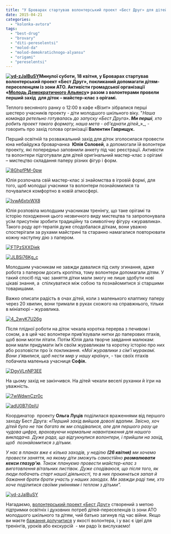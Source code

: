 ```yaml
---
title: "У Броварах стартував волонтерський проект «Бест Друг» для дітей із зони АТО"
date: 2015-04-21
categories: 
  - "kolonka-avtora"
tags: 
  - "best-drug"
  - "brovary"
  - "diti-pereselentsi"
  - "molod-da"
  - "molod-demokratichnogo-alyansu"
  - "origami"
  - "pereselentsi"
---
```


**[![yd-zJalBuSY](https://mpz.brovary.org/wp-content/uploads/2015/04/yd-zJalBuSY.jpg)](https://mpz.brovary.org/wp-content/uploads/2015/04/yd-zJalBuSY.jpg)Минулої суботи, 18 квітня, у Броварах стартував волонтерський проект «Бест Друг», покликаний допомагати дітям-переселенцям із зони АТО. Активісти громадської організації «[Молодь Демократичного Альянсу](https://vk.com/molodabrovary)» разом з волонтерами провели перший захід  для діток – майстер-клас з орігамі.**

Теплого весняного ранку о 12:00 в кафе «Візит» зібралися перші шестеро учасників проекту - діти молодшого шкільного віку. "_Наша команда_ _ретельно готувалась до запуску_ _«Бест Друга»__. Ми перші__,_ _хто робить проект такого формату, наша мета - об'єднати дітей__»_, - говорить про захід голова організації **Валентин Гаврищук.**

Перший освітній та розважальний захід для діток зголосилася провести юна небайдужа броварчанка  **Юлія Соловей**, а допомогали їй волонтери проекту, які попередньо заповнили анкету під час реєстрації. Активісти та волонтери підготували для дітей оригінальний мастер-клас з орігамі – мистецтво складання паперу різних фігур і форм.

[![8GhpfPM-0pw](https://mpz.brovary.org/wp-content/uploads/2015/04/8GhpfPM-0pw.jpg)](https://mpz.brovary.org/wp-content/uploads/2015/04/8GhpfPM-0pw.jpg)

Юлія розпочала свій мастер-клас зі знайомства в ігровій формі, для того, щоб молодші учасники та волонтери познайомилися та почувалися комфортно в новій атмосфері.

[![IvwA6xtxWX8](https://mpz.brovary.org/wp-content/uploads/2015/04/IvwA6xtxWX8.jpg)](https://mpz.brovary.org/wp-content/uploads/2015/04/IvwA6xtxWX8.jpg)

Юлія розповіла молодшим учасникам тренінгу, що таке орігамі та історію походження цього незвичного виду мистецтва та запропонувала усім присутнім зробити традиційну та символічну фігуру «журавлика». Такого роду арт-терапія дуже сподобалася діткам, вони уважно спостерігали за рухами майстрині та старанно намагалися повторювати кожну наступну дію з папером.

[![FTPzSXXDiek](https://mpz.brovary.org/wp-content/uploads/2015/04/FTPzSXXDiek.jpg)](https://mpz.brovary.org/wp-content/uploads/2015/04/FTPzSXXDiek.jpg)

[![JLBSi76Kg_c](https://mpz.brovary.org/wp-content/uploads/2015/04/JLBSi76Kg_c.jpg)](https://mpz.brovary.org/wp-content/uploads/2015/04/JLBSi76Kg_c.jpg)

Молодшим учасникам не завжди давалися під силу згинання, адже робота з папером досить кропітка, тому волонтери допомагали дітям. У такий спосіб під час заняття дітки мали змогу не лише здобути нові цікаві знання, а  спілкуватися між собою та познайомитися зі старшими товаришами.

Важко описати радість в очах дітей, коли з маленького клаптику паперу через 20 хвилин, вони тримали в руках схожого на справжнього, тільки в мініатюрі – журавлика.

[![4_2wyK7U26g](https://mpz.brovary.org/wp-content/uploads/2015/04/4_2wyK7U26g.jpg)](https://mpz.brovary.org/wp-content/uploads/2015/04/4_2wyK7U26g.jpg)

Після плідної роботи на діток чекала коротка перерва з печивом і соком, а в цей час волонтери прив’язували нитки до паперових птахів, щоб вони могли літати. Потім Юлія дала творче завдання малюкам: вони мали придумати ім’я своїм журавликам та коротку історію про них або розповісти про їх покликання. «_Мої журавлики з сім’ї муракамі. Вони з’явилися, щоб нести мир у нашу країну»_, - так своїх птахів побачила маленька учасниця **Софія.**

[![DgyVLnNP3EE](https://mpz.brovary.org/wp-content/uploads/2015/04/DgyVLnNP3EE.jpg)](https://mpz.brovary.org/wp-content/uploads/2015/04/DgyVLnNP3EE.jpg)

На цьому захід не закінчився. На дітей чекали веселі руханки й ігри на уважність.

[![7wWdwnCzr0c](https://mpz.brovary.org/wp-content/uploads/2015/04/7wWdwnCzr0c.jpg)](https://mpz.brovary.org/wp-content/uploads/2015/04/7wWdwnCzr0c.jpg)

[![adU0B7j0plU](https://mpz.brovary.org/wp-content/uploads/2015/04/adU0B7j0plU.jpg)](https://mpz.brovary.org/wp-content/uploads/2015/04/adU0B7j0plU.jpg)

Координатор  проекту **Ольга Луців** поділилася враженнями від першого заходу Бест Друга: _«Перший захід вийшов доволі вдалим. Звісно, хоч дітей було не так багато як ми сподівалися, але для першого разу це чудова цифра, враховуючи нормальне навантаження для нашого викладача. Дуже рада, що відгукнулися волонтери, і прийшли на захід, щоб  познайомитися з дітьми._  

_У нас в планах вже є кілька заходів, у неділю **(26 квітня)** ми хочемо провести заняття, на якому діти зможуть самостійно **розмалювати кекси глазур'ю**. Також плануємо провести майстер-клас з виготовлення вітальних листівок. Дуже сподіваюся, що після того, як люди побачать старт нашої діяльності, то в них прокинеться запал й бажання брати брати участь у наших заходах. Ми завжди раді тим, хто хоче поділитися своїми уміннями і теплом з дітьми"._

[![yd-zJalBuSY](https://mpz.brovary.org/wp-content/uploads/2015/04/yd-zJalBuSY.jpg)](https://mpz.brovary.org/wp-content/uploads/2015/04/yd-zJalBuSY.jpg)

Нагадаємо, [волонтерський проект «Бест Друг»](https://vk.com/public82253493) створений з метою підтримки освітніх і духовних потреб дітей-переселенців із зони АТО молодшого шкільного та дітям, чий батько загинув під час війни. Якщо ви маєте [бажання долучитися](https://vk.com/public82253493) у якості волонтера, і у вас є ідеї для тренінгів, уроків або екскурсій  - ми радо їх вислухаємо!
